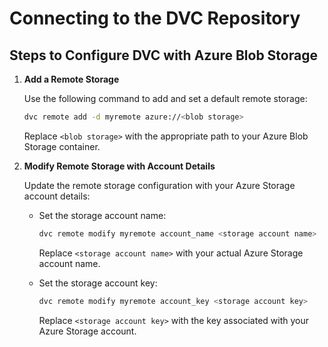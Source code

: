 # Connecting to the DVC Repository

## Steps to Configure DVC with Azure Blob Storage

1. **Add a Remote Storage**
   
   Use the following command to add and set a default remote storage:
   ```bash
   dvc remote add -d myremote azure://<blob storage>
   ```
   Replace `<blob storage>` with the appropriate path to your Azure Blob Storage container.

2. **Modify Remote Storage with Account Details**

   Update the remote storage configuration with your Azure Storage account details:
   
   - Set the storage account name:
     ```bash
     dvc remote modify myremote account_name <storage account name>
     ```
     Replace `<storage account name>` with your actual Azure Storage account name.

   - Set the storage account key:
     ```bash
     dvc remote modify myremote account_key <storage account key>
     ```
     Replace `<storage account key>` with the key associated with your Azure Storage account.


